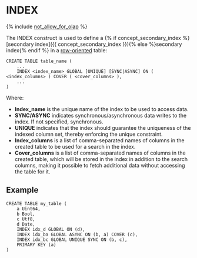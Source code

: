# INDEX

{% include [not_allow_for_olap](../../../../_includes/not_allow_for_olap_note.md) %}

The INDEX construct is used to define a {% if concept_secondary_index %}[secondary index]({{ concept_secondary_index }}){% else %}secondary index{% endif %} in a [row-oriented](../../../../concepts/datamodel/table.md#row-oriented-tables) table:

```yql
CREATE TABLE table_name (
    ...
    INDEX <index_name> GLOBAL [UNIQUE] [SYNC|ASYNC] ON ( <index_columns> ) COVER ( <cover_columns> ),
    ...
)
```

Where:

* **Index_name** is the unique name of the index to be used to access data.
* **SYNC/ASYNC** indicates synchronous/asynchronous data writes to the index. If not specified, synchronous.
* **UNIQUE** indicates that the index should guarantee the uniqueness of the indexed column set, thereby enforcing the unique constraint.
* **Index_columns** is a list of comma-separated names of columns in the created table to be used for a search in the index.
* **Cover_columns** is a list of comma-separated names of columns in the created table, which will be stored in the index in addition to the search columns, making it possible to fetch additional data without accessing the table for it.

## Example

```yql
CREATE TABLE my_table (
    a Uint64,
    b Bool,
    c Utf8,
    d Date,
    INDEX idx_d GLOBAL ON (d),
    INDEX idx_ba GLOBAL ASYNC ON (b, a) COVER (c),
    INDEX idx_bc GLOBAL UNIQUE SYNC ON (b, c),
    PRIMARY KEY (a)
)
```
